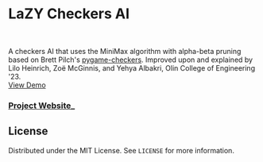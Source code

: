 <p>
  <h1>LaZY Checkers AI</h1>
  <br />
  <p>
    A checkers AI that uses the MiniMax algorithm with alpha-beta pruning based on Brett Pilch's
    <a href="https://github.com/brettpilch/pygame-checkers"> pygame-checkers</a>.
    Improved upon and explained by Lilo Heinrich, Zoë McGinnis, and Yehya Albakri, 
    Olin College of Engineering '23. <br />
    <a href="https://repl.it/@Mickmcginnis/lazycheckers?lite=true">View Demo</a>
  </p>
</p>


### [Project Website](https://sites.google.com/view/lazyy/home)_

<!-- LICENSE -->
## License

Distributed under the MIT License. See `LICENSE` for more information.


<!-- MARKDOWN LINKS & IMAGES -->
<!-- https://www.markdownguide.org/basic-syntax/#reference-style-links -->
[license-shield]: https://img.shields.io/github/license/github_username/repo.svg?style=for-the-badge
[license-url]: https://github.com/github_username/repo/blob/master/LICENSE.txt
